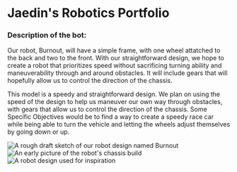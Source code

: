 # Jaedin's Robotics Portfolio

### Description of the bot: 
Our robot, Burnout, will have a simple frame, with one wheel attatched to the back and two to the front. With our straightforward design, we hope to create a robot that prioritizes speed without sacrificing turning ability and maneuverability through and around obstacles. It will include gears that will hopefully allow us to control the direction of the chassis.

This model is a speedy and straightforward design. We plan on using the speed of the design to help us maneuver our own way through obstacles, with gears that allow us to control the direction of the chassis. Some Specific Objectives would be to find a way to create a speedy race car while being able to turn the vehicle and letting the wheels adjust themselves by going down or up.
  
<!--Inspiration: https://www.vexforum.com/t/vex-racing-competition/78012-->


![A rough draft sketch of our robot design named Burnout](https://github-production-user-asset-6210df.s3.amazonaws.com/142936402/263374798-634b4432-265c-4e1c-9d37-08dae88b453b.jpeg)
![An early picture of the robot's chassis build](https://mail.google.com/mail/u/0?ui=2&ik=7ee93a24ab&attid=0.1.1&permmsgid=msg-f:1778761335277441664&th=18af6e0299695280&view=fimg&fur=ip&sz=s0-l75-ft&attbid=ANGjdJ_2posSkRJCqhOsL-gTxdqYK9DVG5P3yUoTzLFJU_Wb7kT9SkgX3S9kW4_KFZ2IYJ4bkjrn-EzufZhREdxEJrwCw9ntHnLAUJOztjXJUMVguA8gVTCVL5wZs-g&disp=emb)
![A robot design used for inspiration](https://github.com/pieroproietti/penguins-blog/assets/95327709/bb2523fe-af71-4c2b-a690-8e45b40ae86e)
